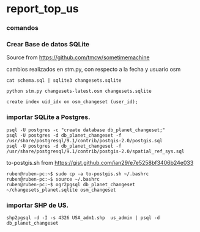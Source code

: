 report_top_us
=============

### comandos

### Crear Base de datos SQLite

Source from https://github.com/tmcw/sometimemachine

cambios realizados en stm.py, con respecto a la fecha y usuario osm

	cat schema.sql | sqlite3 changesets.sqlite

	python stm.py changesets-latest.osm changesets.sqlite

 	create index uid_idx on osm_changeset (user_id);



### importar SQLite a Postgres.

	psql -U postgres -c "create database db_planet_changeset;"
	psql -U postgres -d db_planet_changeset -f /usr/share/postgresql/9.1/contrib/postgis-2.0/postgis.sql
	psql -U postgres -d db_planet_changeset -f /usr/share/postgresql/9.1/contrib/postgis-2.0/spatial_ref_sys.sql

to-postgis.sh from https://gist.github.com/ian29/e7e5258bf3406b24e033

	ruben@ruben-pc:~$ sudo cp -a to-postgis.sh ~/.bashrc
	ruben@ruben-pc:~$ source ~/.bashrc
	ruben@ruben-pc:~$ ogr2pgsql db_planet_changeset ~/changesets_planet.sqlite osm_changeset



### importar SHP de US.

	shp2pgsql -d -I -s 4326 USA_adm1.shp  us_admin | psql -d db_planet_changeset



